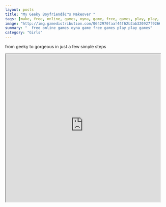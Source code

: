 ```yaml
---
layout: posts
title: "My Geeky Boyfriendâ€™s Makeover "
tags: [make, free, online, games, oyna, game, free, games, play, play, games]
image: "http://img.gamedistribution.com/0642970faaf44f62b2ab320927f9266a.jpg"
summary: "  free online games oyna game free games play play games"
category: "Girls"
---
```


from geeky to gorgeous in just a few simple steps

<iframe width="100%" height="480px;" src="http://flash.gamedistribution.com?game=0642970faaf44f62b2ab320927f9266a"></iframe>